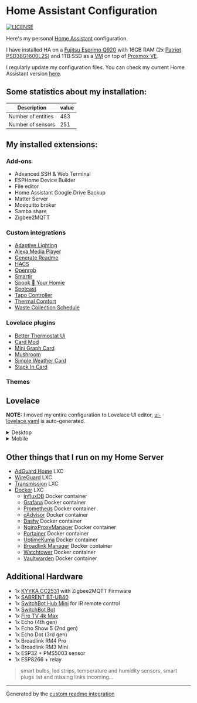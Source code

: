 # Home Assistant Configuration
[![LICENSE](https://img.shields.io/badge/license-MIT-gold.svg)](LICENSE)

Here's my personal [Home Assistant](https://home-assistant.io/) configuration.

I have installed HA on a [Fujitsu Esprimo Q920](https://www.amazon.it/gp/product/B0854LM164) with 16GB RAM (2x [Patriot PSD38G1600L2S](https://www.amazon.it/gp/product/B009WIW9GE)) and 1TB SSD as a [VM](https://community.home-assistant.io/t/home-assistant-os-installation-on-proxmox-ve-7-tutorial/335964) on top of [Proxmox VE](https://www.proxmox.com/en/proxmox-ve).

I regularly update my configuration files. You can check my current Home Assistant version [here](.HA_VERSION).


## Some statistics about my installation:

Description | value
-- | --
Number of entities | 483
Number of sensors | 251


## My installed extensions:

### Add-ons
- Advanced SSH & Web Terminal
- ESPHome Device Builder
- File editor
- Home Assistant Google Drive Backup
- Matter Server
- Mosquitto broker
- Samba share
- Zigbee2MQTT

### Custom integrations
- [Adaptive Lighting](https://github.com/basnijholt/adaptive-lighting)
- [Alexa Media Player](https://github.com/alandtse/alexa_media_player)
- [Generate Readme](https://github.com/custom-components/readme)
- [HACS](https://github.com/hacs/integration)
- [Openrgb](https://github.com/koying/openrgb_ha)
- [Smartir](https://github.com/smartHomeHub/SmartIR)
- [Spook 👻 Your Homie](https://github.com/frenck/spook)
- [Spotcast](https://github.com/fondberg/spotcast)
- [Tapo Controller](https://github.com/petretiandrea/home-assistant-tapo-p100)
- [Thermal Comfort](https://github.com/dolezsa/thermal_comfort)
- [Waste Collection Schedule](https://github.com/mampfes/hacs_waste_collection_schedule)

### Lovelace plugins
- [Better Thermostat Ui](https://github.com/KartoffelToby/better-thermostat-ui-card)
- [Card Mod](https://github.com/thomasloven/lovelace-card-mod)
- [Mini Graph Card](https://github.com/kalkih/mini-graph-card)
- [Mushroom](https://github.com/piitaya/lovelace-mushroom)
- [Simple Weather Card](https://github.com/kalkih/simple-weather-card)
- [Stack In Card](https://github.com/custom-cards/stack-in-card)

### Themes


## Lovelace
**NOTE:** I moved my entire configuration to Lovelace UI editor, [ui-lovelace.yaml](ui-lovelace.yaml) is auto-generated.

<details>
  <summary>Desktop</summary>
    <img src="docs/images/desktop/home.png" alt="Home"/>
    <img src="docs/images/desktop/livingroom.png" alt="Livingroom"/>
    <img src="docs/images/desktop/bedroom.png" alt="Bedroom"/>
    <img src="docs/images/desktop/kitchen.png" alt="Kitchen"/>
    <img src="docs/images/desktop/bathroom.png" alt="Bathroom"/>
    <img src="docs/images/desktop/entrance.png" alt="Entrance"/>
    <img src="docs/images/desktop/lab.png" alt="Lab"/>
    <img src="docs/images/desktop/stats.png" alt="Stats"/>
    <img src="docs/images/desktop/devices.png" alt="Devices"/>
</details>

<details>
  <summary>Mobile</summary>
    <img src="docs/images/mobile/home.jpg" alt="Home"/>
    <img src="docs/images/mobile/livingroom.jpg" alt="Livingroom"/>
    <img src="docs/images/mobile/bedroom.jpg" alt="Bedroom"/>
    <img src="docs/images/mobile/kitchen.jpg" alt="Kitchen"/>
    <img src="docs/images/mobile/bathroom.jpg" alt="Bathroom"/>
    <img src="docs/images/mobile/entrance.jpg" alt="Entrance"/>
    <img src="docs/images/mobile/lab.jpg" alt="Lab"/>
    <img src="docs/images/mobile/devices.jpg" alt="Devices"/>
    <img src="docs/images/mobile/stats_1.jpg" alt="Stats 1"/>
    <img src="docs/images/mobile/stats_2.jpg" alt="Stats 2"/>
</details>


## Other things that I run on my Home Server
- [AdGuard Home](https://adguard.com/en/adguard-home/overview.html) LXC
- [WireGuard](https://www.wireguard.com/) LXC
- [Transmission](https://transmissionbt.com/) LXC
- [Docker](https://www.docker.com/) LXC
  - [InfluxDB](https://www.influxdata.com/) Docker container
  - [Grafana](https://grafana.com/) Docker container
  - [Prometheus](https://prometheus.io/) Docker container
  - [cAdvisor](https://github.com/google/cadvisor) Docker container
  - [Dashy](https://dashy.to/) Docker container
  - [NginxProxyManager](https://nginxproxymanager.com/) Docker container
  - [Portainer](https://portainer.io/) Docker container
  - [UptimeKuma](https://github.com/louislam/uptime-kuma) Docker container
  - [Broadlink Manager](https://github.com/t0mer/broadlinkmanager-docker) Docker container
  - [Watchtower](https://containrrr.dev/watchtower/) Docker container
  - [Vaultwarden](https://www.vaultwarden.net/) Docker container

## Additional Hardware
- 1x [KYYKA CC2531](https://www.amazon.it/gp/product/B08Q7NPSRX) with Zigbee2MQTT Firmware
- 1x [SABRENT BT-UB40](https://www.amazon.it/dp/B06XHY5VXF)
- 1x [SwitchBot Hub Mini](https://www.switch-bot.com/products/switchbot-hub-mini) for IR remote control
- 1x [SwitchBot Bot](https://www.switch-bot.com/pages/switchbot-bot)
- 1x [Fire TV 4k Max](https://www.amazon.it/dp/B08MT4MY9J)
- 1x Echo (4th gen)
- 1x Echo Show 5 (2nd gen)
- 1x Echo Dot (3rd gen)
- 1x Broadlink RM4 Pro
- 1x Broadlink RM3 Mini
- 1x ESP32 + PMS5003 sensor
- 1x ESP8266 + relay

> smart bulbs, led strips, temperature and humidity sensors, smart plugs list and missing links incoming...

***

Generated by the [custom readme integration](https://github.com/custom-components/readme)